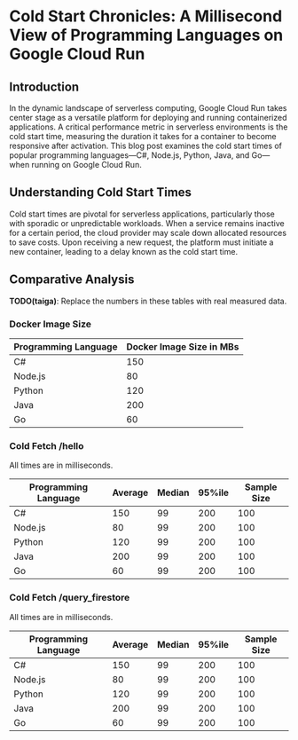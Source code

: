 # Cold Start Chronicles: A Millisecond View of Programming Languages on Google Cloud Run

## Introduction
In the dynamic landscape of serverless computing, Google Cloud Run takes center stage as a versatile platform for deploying and running containerized applications. A critical performance metric in serverless environments is the cold start time, measuring the duration it takes for a container to become responsive after activation. This blog post examines the cold start times of popular programming languages—C#, Node.js, Python, Java, and Go—when running on Google Cloud Run.

## Understanding Cold Start Times
Cold start times are pivotal for serverless applications, particularly those with sporadic or unpredictable workloads. When a service remains inactive for a certain period, the cloud provider may scale down allocated resources to save costs. Upon receiving a new request, the platform must initiate a new container, leading to a delay known as the cold start time.

## Comparative Analysis

**TODO(taiga)**: Replace the numbers in these tables with real measured data.

### Docker Image Size

| Programming Language | Docker Image Size in MBs |
|----------------------|-------------------------------|
| C#                   | 150                           |
| Node.js              | 80                            |
| Python               | 120                           |
| Java                 | 200                           |
| Go                   | 60                            |

### Cold Fetch /hello

All times are in milliseconds.

| Programming Language | Average | Median | 95%ile |  Sample Size |
|----------------------|-------------------------------|-|-|-|
| C#                   | 150                           |99|200|100
| Node.js              | 80                            |99|200|100
| Python               | 120                           |99|200|100
| Java                 | 200                           |99|200|100
| Go                   | 60                            |99|200|100

### Cold Fetch /query_firestore

All times are in milliseconds.

| Programming Language | Average | Median | 95%ile |  Sample Size |
|----------------------|-------------------------------|-|-|-|
| C#                   | 150                           |99|200|100
| Node.js              | 80                            |99|200|100
| Python               | 120                           |99|200|100
| Java                 | 200                           |99|200|100
| Go                   | 60                            |99|200|100
